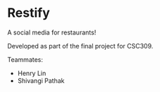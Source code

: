 # Restify

A social media for restaurants!

Developed as part of the final project for CSC309.

Teammates:
- Henry Lin
- Shivangi Pathak
